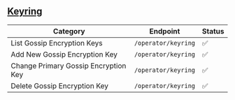 ## [Keyring](https://developer.hashicorp.com/consul/api-docs/operator/keyring)

| Category                             | Endpoint            | Status 
| ------------------------------------ | ------------------- | ------ 
| List Gossip Encryption Keys          | `/operator/keyring` | ✅ 
| Add New Gossip Encryption Key        | `/operator/keyring` | ✅ 
| Change Primary Gossip Encryption Key | `/operator/keyring` | ✅ 
| Delete Gossip Encryption Key         | `/operator/keyring` | ✅ 
